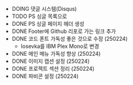 * DOING 댓글 시스템(Disqus)
* TODO PS 싱글 목록으로
* DONE PS 싱글 페이지 헤더 생성
* DONE Footer에 Github 리포로 가는 링크 추가
* DONE 코드 폰트 가독성 좋은 것으로 수정 (250224)
	* Iosevka를 IBM Plex Mono로 변경
* DONE 메인 메뉴 가독성 향상 (250224)
* DONE 이미지 캡션 설정 (250224)
* DONE 프로젝트 섹션 정리 (250224)
* DONE 파비콘 설정 (250224)
